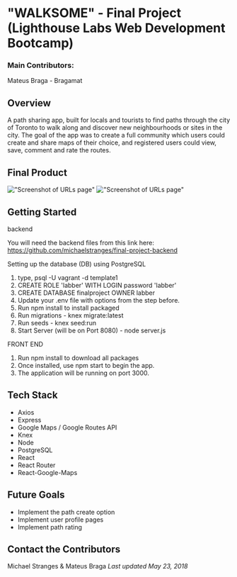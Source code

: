# "WALKSOME" - Final Project (Lighthouse Labs Web Development Bootcamp)
### Main Contributors:

Mateus Braga - Bragamat

## Overview

A path sharing app, built for locals and tourists to find paths through the city of Toronto to walk along and discover new neighbourhoods or sites in the city. The goal of the app was to create a full community which users could create and share maps of their choice, and registered users could view, save, comment and rate the routes.   

## Final Product

!["Screenshot of URLs page"]()
!["Screenshot of URLs page"]()

## Getting Started

backend

You will need the backend files from this link here:
https://github.com/michaelstranges/final-project-backend

Setting up the database (DB) using PostgreSQL

1. type, psql -U vagrant -d template1
2. CREATE ROLE 'labber' WITH LOGIN password 'labber'
3. CREATE DATABASE finalproject OWNER labber
4. Update your .env file with options from the step before.
5. Run npm install to install packaged
6. Run migrations - knex migrate:latest
7. Run seeds - knex seed:run
8. Start Server (will be on Port 8080) - node server.js

FRONT END

1. Run npm install to download all packages
2. Once installed, use npm start to begin the app.
3. The application will be running on port 3000.

## Tech Stack

- Axios
- Express
- Google Maps / Google Routes API
- Knex
- Node
- PostgreSQL
- React
- React Router
- React-Google-Maps

## Future Goals

- Implement the path create option
- Implement user profile pages
- Implement path rating

## Contact the Contributors
Michael Stranges & Mateus Braga
*Last updated May 23, 2018*
